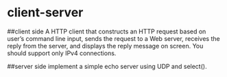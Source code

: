 # client-server

##client side
A HTTP client that constructs an HTTP request based on user’s command line input, sends the request to a Web server, receives the reply from the server, and displays the reply message on screen. You should support only IPv4 connections.

##server side
implement a simple echo server using UDP and select().
